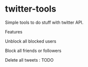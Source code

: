 # twitter-tools
Simple tools to do stuff with twitter API.

Features

Unblock all blocked users

Block all friends or followers

Delete all tweets : TODO
